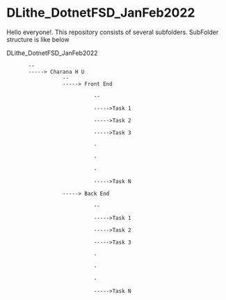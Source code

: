 # DLithe_DotnetFSD_JanFeb2022

Hello everyone!. This repository consists of several subfolders. SubFolder structure is like below

DLithe_DotnetFSD_JanFeb2022

           --
           -----> Charana H U
                      --
                      -----> Front End
                      
                                --
                                
                                ----->Task 1
                                
                                ----->Task 2
                                
                                ----->Task 3
                                
                                -
                                
                                -
                                
                                -
                                
                                ----->Task N
                                
                      -----> Back End
                      
                                --
                                
                                ----->Task 1
                                
                                ----->Task 2
                                
                                ----->Task 3
                                
                                -
                                
                                -
                                
                                -
                                
                                ----->Task N
